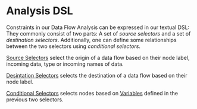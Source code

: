 # Analysis DSL
Constraints in our Data Flow Analysis can be expressed in our textual DSL:
They commonly consist of two parts:
A set of *source selectors* and a set of *destination selectors*.
Additionally, one can define some relationships between the two selectors using *conditional selectors*.

[Source Selectors](source.md) select the origin of a data flow based on their node label, incoming data, type or incoming names of data. 

[Desintation Selectors](destination.md) selects the destination of a data flow based on their node label.

[Conditional Selectors](conditional.md) selects nodes based on [Variables](variables.md) defined in the previous two selectors.
